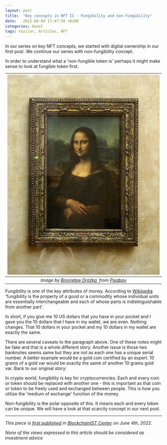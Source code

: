 ```yaml
---
layout: post
title:  "Key concepts in NFT II - Fungibility and non-fungibility"
date:   2022-06-04 17:47:56 +0300
categories: Genel
tags: Yazılar, Articles, NFT
---
```


In our series on key NFT concepts, we started with digital ownership in our first post. We continue our series with non-fungibility concept. 

In order to understand what a 'non-fungible token is' perhaps it might make sense to look at fungible token first. 

| ![mona_lisa](/assets/mona_lisa-1053852_800.jpg)|
|:--:| 
| *Image by [Bronisław Dróżka ](https://pixabay.com/users/uroburos-325152/) from [Pixabay](https://pixabay.com/)*|

Fungibility is one of the key attributes of money. According to [Wikipedia](https://en.wikipedia.org/wiki/Fungibility) 'fungibility is the property of a good or a commodity whose individual units are essentially interchangeable and each of whose parts is indistinguishable from another part'. 

In short, if you give me 10 US dollars that you have in your pocket and I gave you the 10 dollars that I have in my wallet, we are even. Nothing changes. That 10 dollars in your pocket and my 10 dollars in my wallet are exactly the same. 

There are several caveats to the paragraph above. One of these notes might be fake and that is a whole different story. Another issue is those two banknotes seems same but they are not as each one has a unique serial number. A better example would be a gold coin certified by an expert. 10 grams of a gold var would be exactly the same of another 10 grams gold var. Back to our original story:

In crypto world, fungibility is key for cryptocurrencies. Each and every coin or token should be replaced with another one - this is important as that coin or token to be freely used and exchanged between people. This is how you utilize the 'medium of exchange' function of the money. 

Non-fungibility is the polar opposite of this. It means each and every token can be unique. We will have a look at that scarcity concept in our next post.


---
*This piece is [first published]() in [BlockchainIST Center](https://medium.com/blockchainist-center) on June 4th, 2022.*

*None of the views expressed in this article should be considered as investment advice*

